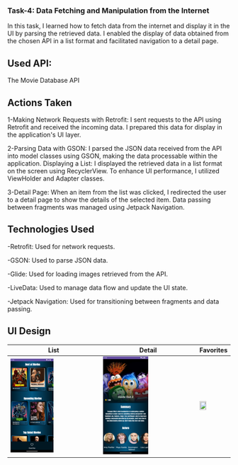 ### Task-4: Data Fetching and Manipulation from the Internet
In this task, I learned how to fetch data from the internet and display it in the UI by parsing the retrieved data. I enabled the display of data obtained from the chosen API in a list format and facilitated navigation to a detail page.

## Used API:
The Movie Database API

## Actions Taken
1-Making Network Requests with Retrofit: I sent requests to the API using Retrofit and received the incoming data. I prepared this data for display in the application's UI layer.

2-Parsing Data with GSON: I parsed the JSON data received from the API into model classes using GSON, making the data processable within the application.
Displaying a List: I displayed the retrieved data in a list format on the screen using RecyclerView. To enhance UI performance, I utilized ViewHolder and Adapter classes.

3-Detail Page: When an item from the list was clicked, I redirected the user to a detail page to show the details of the selected item. Data passing between fragments was managed using Jetpack Navigation.

## Technologies Used
-Retrofit: Used for network requests.

-GSON: Used to parse JSON data.

-Glide: Used for loading images retrieved from the API.

-LiveData: Used to manage data flow and update the UI state.

-Jetpack Navigation: Used for transitioning between fragments and data passing.

## UI Design

| List            | Detail                                                     | Favorites                |
| ----------------- | ---------------------------------------------------------|-------------------------|
| <img src="./img/Screenshot_1726480457.png" width="50%" height="50%">  | <img src="./img/Screenshot_1726480517.png" width="50%" height="50%"> | <img src="./img/Screenshot_1726480486.png" width="50%" height="50%">

